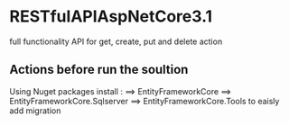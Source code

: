 # RESTfulAPIAspNetCore3.1
full functionality API for get, create, put and delete action

Actions before run the soultion
------------------------------
Using Nuget packages install :
==> EntityFrameworkCore 
==> EntityFrameworkCore.Sqlserver
==> EntityFrameworkCore.Tools to eaisly add migration
